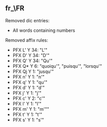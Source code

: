 ## fr_\FR

Removed dic entries:

* All words containing numbers

Removed affix rules:

* PFX L' Y 34: "L'"
* PFX D' Y 34: "D'"
* PFX Q' Y 34: "Qu'"
* PFX Q* Y 6: "quoiqu'", "puisqu'", "lorsqu'"
* PFX Qj Y 1: "jusqu'"
* PFX n' Y 1: "n'"
* PFX q' Y 1: "qu'"
* PFX d' Y 1: "d'"
* PFX j' Y 1: "j'"
* PFX c' Y 2: "c'"
* PFX l' Y 1: "l'"
* PFX m' Y 1: "m'""
* PFX t' Y 1: "t'"
* PFX s' Y 1: "s'"
